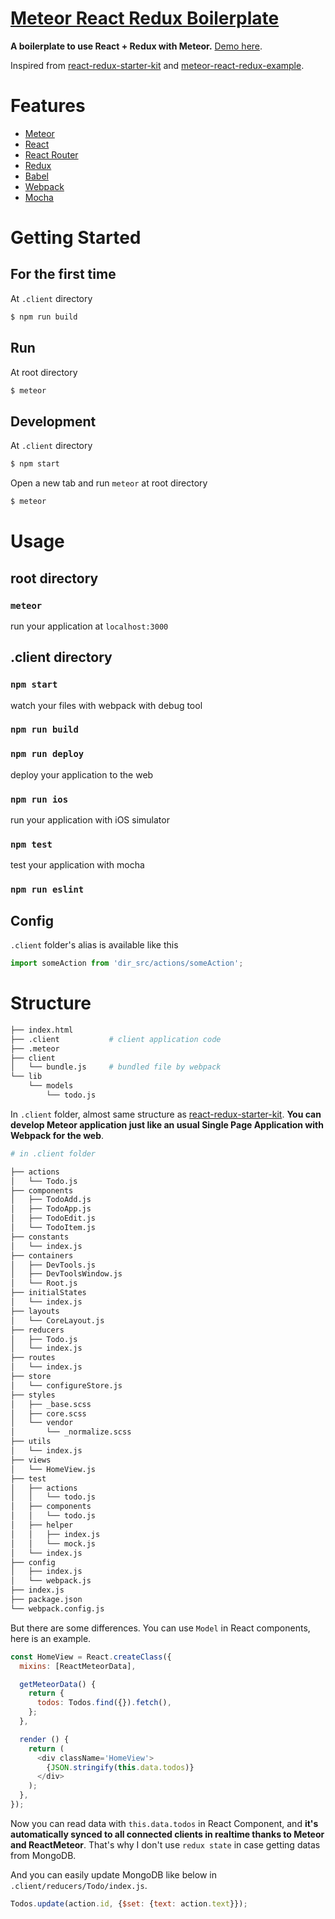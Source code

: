 # [Meteor React Redux Boilerplate](https://github.com/okmttdhr/meteor-react-redux-boilerplate)

**A boilerplate to use React + Redux with Meteor.** <a href="http://meteor-react-redux-boilerplate.meteor.com/" target="_blank">Demo here</a>.

Inspired from <a href="https://github.com/davezuko/react-redux-starter-kit" target="_blank">react-redux-starter-kit</a> and <a href="https://github.com/zhongqf/meteor-react-redux-example" target="_blank">meteor-react-redux-example</a>.



# Features

* <a href="https://github.com/meteor/meteor/" target="_blank">Meteor</a>
* <a href="https://github.com/facebook/react" target="_blank">React</a>
* <a href="https://github.com/rackt/react-router" target="_blank">React Router</a>
* <a href="https://github.com/rackt/redux" target="_blank">Redux</a>
* <a href="https://github.com/babel/babel" target="_blank">Babel</a>
* <a href="https://github.com/webpack/webpack" target="_blank">Webpack</a>
* <a href="https://github.com/mochajs/mocha" target="_blank">Mocha</a>



# Getting Started

## For the first time

At `.client` directory

```bash
$ npm run build
```

## Run

At root directory

```bash
$ meteor
```

## Development

At `.client` directory

```bash
$ npm start
```

Open a new tab and run `meteor` at root directory

```bash
$ meteor
```



# Usage

## root directory

### `meteor`

run your application at `localhost:3000`



## .client directory

### `npm start`

watch your files with webpack with debug tool

### `npm run build`

### `npm run deploy`

deploy your application to the web

### `npm run ios`

run your application with iOS simulator

### `npm test`

test your application with mocha

### `npm run eslint`



## Config

`.client` folder's alias is available like this

```javascript
import someAction from 'dir_src/actions/someAction';
```



# Structure

```bash
├── index.html
├── .client           # client application code
├── .meteor
├── client
│   └── bundle.js     # bundled file by webpack
└── lib
    └── models
        └── todo.js
```

In `.client` folder, almost same structure as <a href="https://github.com/davezuko/react-redux-starter-kit" target="_blank">react-redux-starter-kit</a>. **You can develop Meteor application just like an usual Single Page Application with Webpack for the web**.

```bash
# in .client folder

├── actions
│   └── Todo.js
├── components
│   ├── TodoAdd.js
│   ├── TodoApp.js
│   ├── TodoEdit.js
│   └── TodoItem.js
├── constants
│   └── index.js
├── containers
│   ├── DevTools.js
│   ├── DevToolsWindow.js
│   └── Root.js
├── initialStates
│   └── index.js
├── layouts
│   └── CoreLayout.js
├── reducers
│   ├── Todo.js
│   └── index.js
├── routes
│   └── index.js
├── store
│   └── configureStore.js
├── styles
│   ├── _base.scss
│   ├── core.scss
│   └── vendor
│       └── _normalize.scss
├── utils
│   └── index.js
├── views
│   └── HomeView.js
├── test
│   ├── actions
│   │   └── todo.js
│   ├── components
│   │   └── todo.js
│   ├── helper
│   │   ├── index.js
│   │   └── mock.js
│   └── index.js
├── config
│   ├── index.js
│   └── webpack.js
├── index.js
├── package.json
└── webpack.config.js
```

But there are some differences. You can use `Model` in React components, here is an example.

```javascript
const HomeView = React.createClass({
  mixins: [ReactMeteorData],

  getMeteorData() {
    return {
      todos: Todos.find({}).fetch(),
    };
  },

  render () {
    return (
      <div className='HomeView'>
        {JSON.stringify(this.data.todos)}
      </div>
    );
  },
});

```

Now you can read data with `this.data.todos` in React Component, and **it's automatically synced to all connected clients in realtime thanks to Meteor and ReactMeteor**. That's why I don't use `redux state` in case getting datas from MongoDB.

And you can easily update MongoDB like below in `.client/reducers/Todo/index.js`.

```javascript
Todos.update(action.id, {$set: {text: action.text}});
```
